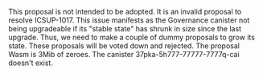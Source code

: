 This proposal is not intended to be adopted.
It is an invalid proposal to resolve ICSUP-1017.
This issue manifests as the Governance canister not being upgradeable if its "stable state" has shrunk in size since the last upgrade.
Thus, we need to make a couple of dummy proposals to grow its state.
These proposals will be voted down and rejected.
The proposal Wasm is 3Mib of zeroes.
The canister 37pka-5h777-77777-7777q-cai doesn't exist.
